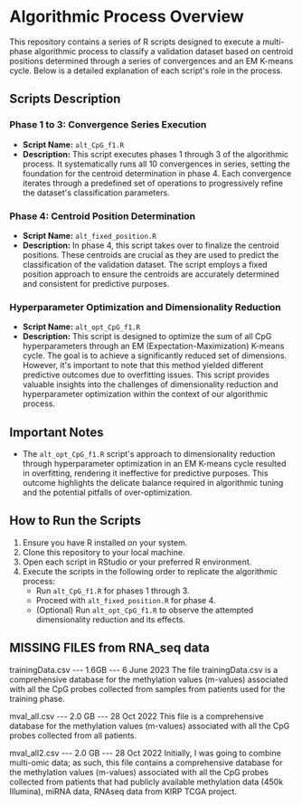 # Algorithmic Process Overview

This repository contains a series of R scripts designed to execute a multi-phase algorithmic process to classify a validation dataset based on centroid positions determined through a series of convergences and an EM K-means cycle. Below is a detailed explanation of each script's role in the process.

## Scripts Description

### Phase 1 to 3: Convergence Series Execution

- **Script Name:** `alt_CpG_f1.R`
- **Description:** This script executes phases 1 through 3 of the algorithmic process. It systematically runs all 10 convergences in series, setting the foundation for the centroid determination in phase 4. Each convergence iterates through a predefined set of operations to progressively refine the dataset's classification parameters.

### Phase 4: Centroid Position Determination

- **Script Name:** `alt_fixed_position.R`
- **Description:** In phase 4, this script takes over to finalize the centroid positions. These centroids are crucial as they are used to predict the classification of the validation dataset. The script employs a fixed position approach to ensure the centroids are accurately determined and consistent for predictive purposes.

### Hyperparameter Optimization and Dimensionality Reduction

- **Script Name:** `alt_opt_CpG_f1.R`
- **Description:** This script is designed to optimize the sum of all CpG hyperparameters through an EM (Expectation-Maximization) K-means cycle. The goal is to achieve a significantly reduced set of dimensions. However, it's important to note that this method yielded different predictive outcomes due to overfitting issues. This script provides valuable insights into the challenges of dimensionality reduction and hyperparameter optimization within the context of our algorithmic process.

## Important Notes

- The `alt_opt_CpG_f1.R` script's approach to dimensionality reduction through hyperparameter optimization in an EM K-means cycle resulted in overfitting, rendering it ineffective for predictive purposes. This outcome highlights the delicate balance required in algorithmic tuning and the potential pitfalls of over-optimization.

## How to Run the Scripts

1. Ensure you have R installed on your system.
2. Clone this repository to your local machine.
3. Open each script in RStudio or your preferred R environment.
4. Execute the scripts in the following order to replicate the algorithmic process:
   - Run `alt_CpG_f1.R` for phases 1 through 3.
   - Proceed with `alt_fixed_position.R` for phase 4.
   - (Optional) Run `alt_opt_CpG_f1.R` to observe the attempted dimensionality reduction and its effects.

## MISSING FILES from RNA_seq data

trainingData.csv --- 1.6GB  --- 6 June 2023
The file trainingData.csv is a comprehensive database for the methylation values (m-values) associated with all the CpG probes collected from samples from patients used for the training phase.

mval_all.csv --- 2.0 GB  --- 28 Oct 2022
This file is a comprehensive database for the methylation values (m-values) associated with all the CpG probes collected from all patients.

mval_all2.csv --- 2.0 GB  --- 28 Oct 2022
Initially, I was going to combine multi-omic data; as such, this file contains a comprehensive database for the methylation values (m-values) associated with all the CpG probes collected from patients that had publicly available methylation data (450k Illumina), miRNA data, RNAseq data from KIRP TCGA project.

